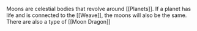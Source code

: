 Moons are celestial bodies that revolve around [[Planets]]. If a planet has life and is connected to the [[Weave]], the moons will also be the same. There are also a type of [[Moon Dragon]]